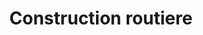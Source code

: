 ---
title: Construction routiere
longTitle: 'Construction routière'
tags:
- gccommon
french:
- "[[Road construction]]"
---